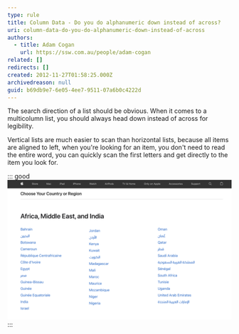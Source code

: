 ```yaml
---
type: rule
title: Column Data - Do you do alphanumeric down instead of across?
uri: column-data-do-you-do-alphanumeric-down-instead-of-across
authors:
  - title: Adam Cogan
    url: https://ssw.com.au/people/adam-cogan
related: []
redirects: []
created: 2012-11-27T01:58:25.000Z
archivedreason: null
guid: b69db9e7-6e05-4ee7-9511-07a6b0c4222d
---
```

The search direction of a list should be obvious. When it comes to a multicolumn list, you should always head down instead of across for legibility.

Vertical lists are much easier to scan than horizontal lists, because all items are aligned to left, when you're looking for an item, you don't need to read the entire word, you can quickly scan the first letters and get directly to the item you look for. 

<!--endintro-->

::: good
![Figure: Good example - Apple.com lists countries in columns vertically](/rules/column-data-do-you-do-alphanumeric-down-instead-of-across/appledotcom-verticall.png)
:::

